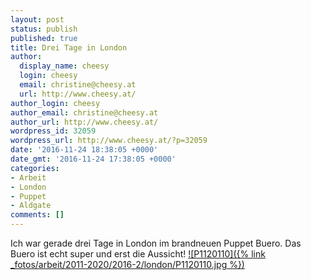 ```yaml
---
layout: post
status: publish
published: true
title: Drei Tage in London
author:
  display_name: cheesy
  login: cheesy
  email: christine@cheesy.at
  url: http://www.cheesy.at/
author_login: cheesy
author_email: christine@cheesy.at
author_url: http://www.cheesy.at/
wordpress_id: 32059
wordpress_url: http://www.cheesy.at/?p=32059
date: '2016-11-24 18:38:05 +0000'
date_gmt: '2016-11-24 17:38:05 +0000'
categories:
- Arbeit
- London
- Puppet
- Aldgate
comments: []
---
```

Ich war gerade drei Tage in London im brandneuen Puppet Buero. Das Buero ist echt super und erst die Aussicht!
[![P1120110]({% link _fotos/arbeit/2011-2020/2016-2/london/P1120110.jpg %})](http://www.cheesy.at/fotos/arbeit/2016-2/london/)
